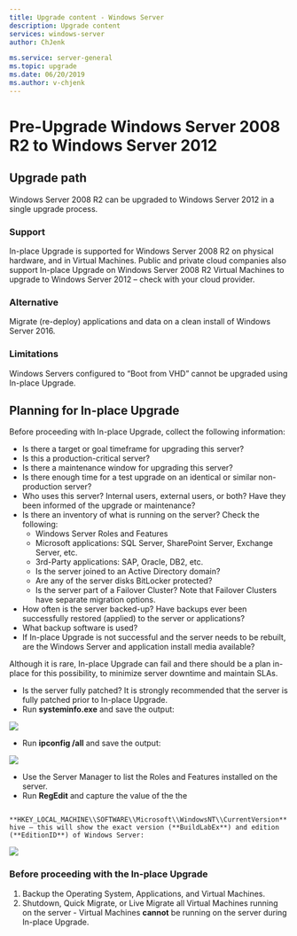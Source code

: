 ```yaml
---
title: Upgrade content - Windows Server
description: Upgrade content
services: windows-server
author: ChJenk

ms.service: server-general
ms.topic: upgrade
ms.date: 06/20/2019
ms.author: v-chjenk
---
```


# Pre-Upgrade Windows Server 2008 R2 to Windows Server 2012

## Upgrade path

Windows Server 2008 R2 can be upgraded to Windows Server 2012 in a single upgrade process.

### Support

In-place Upgrade is supported for Windows Server 2008 R2 on physical hardware, and in Virtual Machines. Public and private cloud companies also support In-place Upgrade on Windows Server 2008 R2 Virtual Machines to upgrade to Windows Server 2012 – check with your cloud provider.

### Alternative

Migrate (re-deploy) applications and data on a clean install of Windows Server 2016.

### Limitations

Windows Servers configured to “Boot from VHD” cannot be upgraded using In-place Upgrade.

## Planning for In-place Upgrade

Before proceeding with In-place Upgrade, collect the following information:

- Is there a target or goal timeframe for upgrading this server?
- Is this a production-critical server?
- Is there a maintenance window for upgrading this server?
- Is there enough time for a test upgrade on an identical or similar non-production server?
- Who uses this server? Internal users, external users, or both? Have they been informed of the upgrade or maintenance?
- Is there an inventory of what is running on the server? Check the following:
    - Windows Server Roles and Features
    - Microsoft applications: SQL Server, SharePoint Server, Exchange Server, etc.
    - 3rd-Party applications: SAP, Oracle, DB2, etc.
    - Is the server joined to an Active Directory domain?
    - Are any of the server disks BitLocker protected?
    - Is the server part of a Failover Cluster? Note that Failover Clusters have separate migration options.
- How often is the server backed-up? Have backups ever been successfully restored (applied) to the server or applications?
- What backup software is used?
- If In-place Upgrade is not successful and the server needs to be rebuilt, are the Windows Server and application install media available? 

Although it is rare, In-place Upgrade can fail and there should be a plan in-place for this possibility, to minimize server downtime and maintain SLAs.

- Is the server fully patched? It is strongly recommended that the server is fully patched prior to In-place Upgrade.
- Run **systeminfo.exe** and save the output:

![](https://raw.githubusercontent.com/coreyp-at-msft/ws-upgrade-center/dev/en-US/media/56c888b17ad99943db33e9898792c7e8.png)

- Run **ipconfig /all** and save the output:

![](https://raw.githubusercontent.com/coreyp-at-msft/ws-upgrade-center/dev/en-US/media/5bd539fa55d948d0c3d3c10191499a6c.png)

- Use the Server Manager to list the Roles and Features installed on the server.
- Run **RegEdit** and capture the value of the the

```Registry
    **HKEY_LOCAL_MACHINE\\SOFTWARE\\Microsoft\\WindowsNT\\CurrentVersion** hive – this will show the exact version (**BuildLabEx**) and edition (**EditionID**) of Windows Server:
```

![](https://raw.githubusercontent.com/coreyp-at-msft/ws-upgrade-center/dev/en-US/media/41e70d22670d0f31762c89fa301de7ca.png)

### Before proceeding with the In-place Upgrade

1.  Backup the Operating System, Applications, and Virtual Machines.
2.  Shutdown, Quick Migrate, or Live Migrate all Virtual Machines running on the server - Virtual Machines **cannot** be running on the server during In-place Upgrade.
